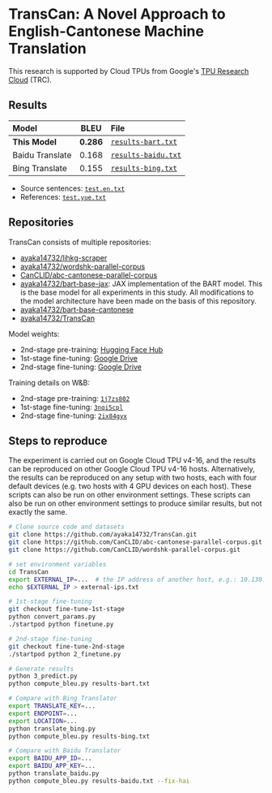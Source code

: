 # TransCan: A Novel Approach to English-Cantonese Machine Translation

This research is supported by Cloud TPUs from Google's [TPU Research Cloud](https://sites.research.google/trc/about/) (TRC).

## Results

| Model | BLEU | File |
| :- | :-: | :- |
| **This Model** | **0.286** | [`results-bart.txt`](results-bart.txt) |
| Baidu Translate | 0.168 | [`results-baidu.txt`](results-baidu.txt) |
| Bing Translate | 0.155 | [`results-bing.txt`](results-bing.txt) |

- Source sentences: [`test.en.txt`](https://github.com/ayaka14732/wordshk-parallel-corpus/blob/v1/plus15/test.en.txt)
- References: [`test.yue.txt`](https://github.com/ayaka14732/wordshk-parallel-corpus/blob/v1/plus15/test.yue.txt)

## Repositories

TransCan consists of multiple repositories:

- [ayaka14732/lihkg-scraper](https://github.com/ayaka14732/lihkg-scraper)
- [ayaka14732/wordshk-parallel-corpus](https://github.com/ayaka14732/wordshk-parallel-corpus)
- [CanCLID/abc-cantonese-parallel-corpus](https://github.com/CanCLID/abc-cantonese-parallel-corpus)
- [ayaka14732/bart-base-jax](https://github.com/ayaka14732/bart-base-jax): JAX implementation of the BART model. This is the base model for all experiments in this study. All modifications to the model architecture have been made on the basis of this repository.
- [ayaka14732/bart-base-cantonese](https://github.com/ayaka14732/bart-base-cantonese)
- [ayaka14732/TransCan](https://github.com/ayaka14732/TransCan)

Model weights:

- 2nd-stage pre-training: [Hugging Face Hub](https://huggingface.co/Ayaka/bart-base-cantonese)
- 1st-stage fine-tuning: [Google Drive](https://drive.google.com/file/d/1MX0LYW5jhB72g3F_WAKQm1nZVQyuD_nl/view)
- 2nd-stage fine-tuning: [Google Drive](https://drive.google.com/file/d/1IfsLd_KDnYO7nUqN0JcHoy2oLif2u4V6/view)

Training details on W&B:

- 2nd-stage pre-training: [`1j7zs802`](https://wandb.ai/ayaka/bart-base-cantonese/runs/1j7zs802)
- 1st-stage fine-tuning: [`3nqi5cpl`](https://wandb.ai/ayaka/en-kfw-nmt/runs/3nqi5cpl)
- 2nd-stage fine-tuning: [`2ix84gyx`](https://wandb.ai/ayaka/en-kfw-nmt-2nd-stage'/runs/2ix84gyx)

## Steps to reproduce

The experiment is carried out on Google Cloud TPU v4-16, and the results can be reproduced on other Google Cloud TPU v4-16 hosts. Alternatively, the results can be reproduced on any setup with two hosts, each with four default devices (e.g. two hosts with 4 GPU devices on each host). These scripts can also be run on other environment settings. These scripts can also be run on other environment settings to produce similar results, but not exactly the same.

```sh
# Clone source code and datasets
git clone https://github.com/ayaka14732/TransCan.git
git clone https://github.com/CanCLID/abc-cantonese-parallel-corpus.git
git clone https://github.com/CanCLID/wordshk-parallel-corpus.git

# set environment variables
cd TransCan
export EXTERNAL_IP=...  # the IP address of another host, e.g.: 10.130.0.27
echo $EXTERNAL_IP > external-ips.txt

# 1st-stage fine-tuning
git checkout fine-tune-1st-stage
python convert_params.py
./startpod python finetune.py

# 2nd-stage fine-tuning
git checkout fine-tune-2nd-stage
./startpod python 2_finetune.py

# Generate results
python 3_predict.py
python compute_bleu.py results-bart.txt

# Compare with Bing Translator
export TRANSLATE_KEY=...
export ENDPOINT=...
export LOCATION=...
python translate_bing.py
python compute_bleu.py results-bing.txt

# Compare with Baidu Translator
export BAIDU_APP_ID=...
export BAIDU_APP_KEY=...
python translate_baidu.py
python compute_bleu.py results-baidu.txt --fix-hai
```
